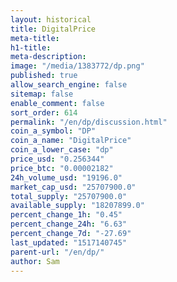 ```yaml
---
layout: historical
title: DigitalPrice
meta-title: 
h1-title: 
meta-description: 
image: "/media/1383772/dp.png"
published: true
allow_search_engine: false
sitemap: false
enable_comment: false
sort_order: 614
permalink: "/en/dp/discussion.html"
coin_a_symbol: "DP"
coin_a_name: "DigitalPrice"
coin_a_lower_case: "dp"
price_usd: "0.256344"
price_btc: "0.00002182"
24h_volume_usd: "19196.0"
market_cap_usd: "25707900.0"
total_supply: "25707900.0"
available_supply: "18207899.0"
percent_change_1h: "0.45"
percent_change_24h: "6.63"
percent_change_7d: "-27.69"
last_updated: "1517140745"
parent-url: "/en/dp/"
author: Sam
---
```


